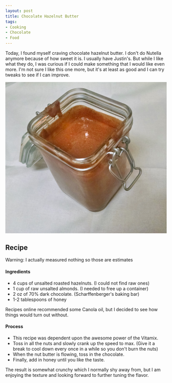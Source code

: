 ```yaml
---
layout: post
title: Chocolate Hazelnut Butter
tags:
- Cooking
- Chocolate
- Food
---
```

Today, I found myself craving chocolate hazelnut butter. I don't do Nutella
anymore because of how sweet it is. I usually have Justin's. But while I like
what they do, I was curious if I could make something that I would like even
more. I'm not sure I like this one more, but it's at least as good and I can
try tweaks to see if I can improve.

![Delicious chocolate hazelnut butter in a jar](/assets/chocolate-hazelnut.jpg)

## Recipe ##
Warning: I actually measured nothing so those are estimates

#### Ingredients ####

- 4 cups of unsalted roasted hazelnuts. (I could not find raw ones)
- 1 cup of raw unsalted almonds. (I needed to free up a container)
- 2 oz of 70% dark chocolate. (Scharffenberger's baking bar)
- 1-2 tablespoons of honey

Recipes online recommended some Canola oil, but I decided to see how things
would turn out without.

#### Process ####

- This recipe was dependent upon the awesome power of the Vitamix.
- Toss in all the nuts and slowly crank up the speed to max. (Give it a break to cool down every once in a while so you don't burn the nuts)
- When the nut butter is flowing, toss in the chocolate.
- Finally, add in honey until you like the taste.

The result is somewhat crunchy which I normally shy away from, but I am
enjoying the texture and looking forward to further tuning the flavor.
